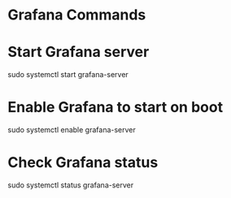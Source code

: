 # Grafana Commands

# Start Grafana server
sudo systemctl start grafana-server

# Enable Grafana to start on boot
sudo systemctl enable grafana-server

# Check Grafana status
sudo systemctl status grafana-server
